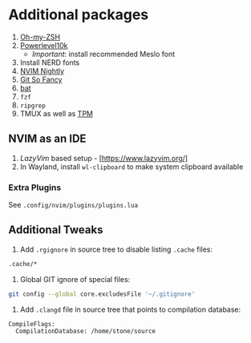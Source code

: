 # Additional packages

1. [Oh-my-ZSH](https://github.com/ohmyzsh/ohmyzsh)
1. [Powerlevel10k](https://github.com/romkatv/powerlevel10k)
   - *Important*: install recommended Meslo font
1. Install NERD fonts
1. [NVIM Nightly](https://github.com/neovim/neovim/releases/tag/nightly)
1. [Git So Fancy](https://github.com/so-fancy/diff-so-fancy)
1. [bat](https://github.com/sharkdp/bat)
1. `fzf`
1. `ripgrep`
1. TMUX as well as [TPM](https://github.com/tmux-plugins/tpm)

## NVIM as an IDE

1. *LazyVim* based setup - [https://www.lazyvim.org/]
1. In Wayland, install `wl-clipboard` to make system clipboard available

### Extra Plugins

See `.config/nvim/plugins/plugins.lua`

## Additional Tweaks

1. Add `.rgignore` in source tree to disable listing `.cache` files:

```sh
.cache/*
```

1. Global GIT ignore of special files:

```sh
git config --global core.excludesFile '~/.gitignore'
```

1. Add `.clangd` file in source tree that points to compilation database:

```clangd
CompileFlags:
  CompilationDatabase: /home/stone/source
```
